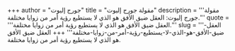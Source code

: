 +++
author = "جورج إليوت"
title = "مقولة جورج إليوت"
description = '''مقولة جورج إليوت: العقل ضيق الأفق هو الذي لا يستطيع رؤية أمر من زوايا مختلفة.'''
quote = '''العقل ضيق الأفق هو الذي لا يستطيع رؤية أمر من زوايا مختلفة.'''
slug = '''العقل-ضيق-الأفق-هو-الذي-لا-يستطيع-رؤية-أمر-من-زوايا-مختلفة'''
+++
العقل ضيق الأفق هو الذي لا يستطيع رؤية أمر من زوايا مختلفة.
